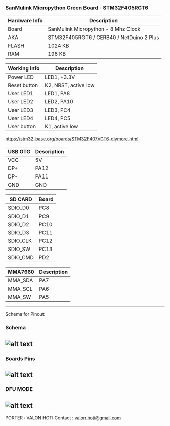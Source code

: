 ### SanMulink Micropython Green Board - STM32F405RGT6

|Hardware Info| Description|
|------|------|
|Board|SanMulink Micropython - 8 Mhz Clock|
|AKA|STM32F405RGT6 / CERB40 / NetDuino 2 Plus|
|FLASH| 1024 KB |
|RAM| 196 KB |

|Working Info| Description|
|------|------|
|Power LED| LED1, +3.3V |
|Reset button| K2, NRST, active low |
|User LED1| LED1, PA8  |
|User LED2| LED2, PA10 |
|User LED3| LED3, PC4  |
|User LED4| LED4, PC5  |
|User button|  K1, active low |

https://stm32-base.org/boards/STM32F407VGT6-diymore.html

|USB OTG| Description|
|------|------|
|VCC   | 5V  |
|DP+   | PA12|
|DP-   | PA11|
|GND   | GND |

|SD CARD| Board|
|--------|------|
|SDIO_D0 | PC8  |
|SDIO_D1 | PC9  |
|SDIO_D2 | PC10 |
|SDIO_D3 | PC11 |
|SDIO_CLK| PC12 |
|SDIO_SW | PC13 |
|SDIO_CMD| PD2  |


|MMA7660| Description|
|-------|------|
|MMA_SDA| PA7  |
|MMA_SCL| PA6  |
|MMA_SW | PA5  |


------------------------------------------------------------------------------------------------------------------------------------
Schema for Pinout:
### Schema 
![alt text](https://github.com/valoni/netmf-interpreter4x/blob/master/SanMulink_Micropython/SanMulink_Schema.png "Schema")
------------------------------------------------------------------------------------------------------------------------------------
### Boards Pins
![alt text](https://github.com/valoni/netmf-interpreter4x/blob/master/SanMulink_Micropython/BoardPins.jpg "Pinout")
------------------------------------------------------------------------------------------------------------------------------------
### DFU MODE 
![alt text](https://github.com/valoni/netmf-interpreter4x/blob/master/SanMulink_Micropython/DFU_Mode.jpg "DFU Mode")
------------------------------------------------------------------------------------------------------------------------------------

PORTER : VALON HOTI
Contact : valon.hoti@gmail.com 
